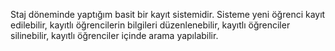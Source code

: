 Staj döneminde yaptığım basit bir kayıt sistemidir. Sisteme yeni öğrenci kayıt edilebilir, kayıtlı öğrencilerin bilgileri düzenlenebilir, kayıtlı öğrenciler silinebilir, kayıtlı öğrenciler içinde arama yapılabilir.